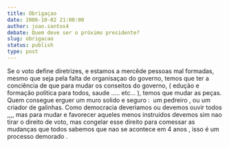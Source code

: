 ```yaml
---
title: Obrigaçao 
date: 2006-10-02 21:00:00
author: joao.santos4
debate: Quem deve ser o próximo presidente?
slug: obrigacao
status: publish 
type: post
---
```


Se o voto define diretrizes, e estamos a mercêde pessoas mal formadas, mesmo que seja pela falta de organisaçao do governo, temos que ter a conciência de que para mudar os conseitos do governo, ( edução e formação politica para todos, saude ..... etc... ), temos que mudar as peças. Quem consegue erguer um muro solido e seguro :  um pedreiro , ou um criador de galinhas. Como democracia deveriamos ou devemos ouvir todos ,,,, mas para mudar e favorecer aqueles menos instruidos devemos sim nao tirar o direito de voto, mas congelar esse direito para comessar as mudanças que todos sabemos que nao se acontece em 4 anos , isso é um processo demorado . 


